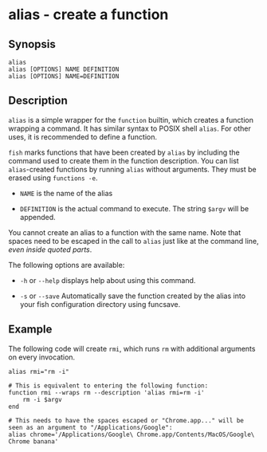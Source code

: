 # alias - create a function

## Synopsis

```
alias
alias [OPTIONS] NAME DEFINITION
alias [OPTIONS] NAME=DEFINITION
```

## Description

`alias` is a simple wrapper for the `function` builtin, which creates a function wrapping a command. It has similar syntax to POSIX shell `alias`. For other uses, it is recommended to define a function.

`fish` marks functions that have been created by `alias` by including the command used to create them in the function description. You can list `alias`-created functions by running `alias` without arguments. They must be erased using `functions -e`.


* `NAME` is the name of the alias


* `DEFINITION` is the actual command to execute. The string `$argv` will be appended.

You cannot create an alias to a function with the same name. Note that spaces need to be escaped in the call to `alias` just like at the command line, *even inside quoted parts*.

The following options are available:


* `-h` or `--help` displays help about using this command.


* `-s` or `--save` Automatically save the function created by the alias into your fish configuration directory using funcsave.

## Example

The following code will create `rmi`, which runs `rm` with additional arguments on every invocation.

```
alias rmi="rm -i"

# This is equivalent to entering the following function:
function rmi --wraps rm --description 'alias rmi=rm -i'
    rm -i $argv
end

# This needs to have the spaces escaped or "Chrome.app..." will be seen as an argument to "/Applications/Google":
alias chrome='/Applications/Google\ Chrome.app/Contents/MacOS/Google\ Chrome banana'
```
